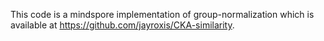 ﻿This code is a mindspore implementation of group-normalization which is available at https://github.com/jayroxis/CKA-similarity.